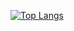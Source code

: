 [![Top Langs](https://github-readme-stats.vercel.app/api/top-langs/?username=GEONWOOHONG)](https://github.com/anuraghazra/github-readme-stats)
